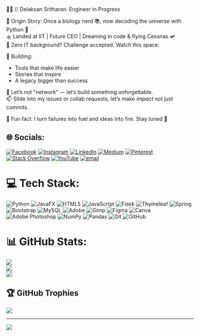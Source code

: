 👨‍🚀 // Delaksan Sritharan: Engineer in Progress

📍 Origin Story: Once a biology nerd 📚, now decoding the universe with Python 🐍  
🛸 Landed at IIT | Future CEO | Dreaming in code & flying Cessnas 🛩️  
🧠 Zero IT background? Challenge accepted. Watch this space.

🧩 Building:
- Tools that make life easier
- Stories that inspire
- A legacy bigger than success

🤝 Let’s not "network" — let’s build something unforgettable.  
📫 Slide into my issues or collab requests, let’s make *impact* not just commits.

🧨 Fun fact: I turn failures into fuel and ideas into fire. Stay tuned 🚀

## 🌐 Socials:
[![Facebook](https://img.shields.io/badge/Facebook-%231877F2.svg?logo=Facebook&logoColor=white)](https://facebook.com/https://www.facebook.com/delaksan) [![Instagram](https://img.shields.io/badge/Instagram-%23E4405F.svg?logo=Instagram&logoColor=white)](https://instagram.com/https://www.instagram.com/delaksan_sritharan/) [![LinkedIn](https://img.shields.io/badge/LinkedIn-%230077B5.svg?logo=linkedin&logoColor=white)](https://linkedin.com/in/https://www.linkedin.com/in/delaksan-sritharan/) [![Medium](https://img.shields.io/badge/Medium-12100E?logo=medium&logoColor=white)](https://medium.com/@https://medium.com/@delaksan) [![Pinterest](https://img.shields.io/badge/Pinterest-%23E60023.svg?logo=Pinterest&logoColor=white)](https://pinterest.com/https://www.pinterest.com/delaksans/) [![Stack Overflow](https://img.shields.io/badge/-Stackoverflow-FE7A16?logo=stack-overflow&logoColor=white)](https://stackoverflow.com/users/https://stackoverflow.com/users/29412019/delaksan-sritharan) [![YouTube](https://img.shields.io/badge/YouTube-%23FF0000.svg?logo=YouTube&logoColor=white)](https://youtube.com/@https://www.youtube.com/user/delaksan) [![email](https://img.shields.io/badge/Email-D14836?logo=gmail&logoColor=white)](mailto:delaksan@gmail.com) 

# 💻 Tech Stack:
![Python](https://img.shields.io/badge/python-3670A0?style=for-the-badge&logo=python&logoColor=ffdd54) ![JavaFX](https://img.shields.io/badge/javafx-%23FF0000.svg?style=for-the-badge&logo=javafx&logoColor=white) ![HTML5](https://img.shields.io/badge/html5-%23E34F26.svg?style=for-the-badge&logo=html5&logoColor=white) ![JavaScript](https://img.shields.io/badge/javascript-%23323330.svg?style=for-the-badge&logo=javascript&logoColor=%23F7DF1E) ![Flask](https://img.shields.io/badge/flask-%23000.svg?style=for-the-badge&logo=flask&logoColor=white) ![Thymeleaf](https://img.shields.io/badge/Thymeleaf-%23005C0F.svg?style=for-the-badge&logo=Thymeleaf&logoColor=white) ![Spring](https://img.shields.io/badge/spring-%236DB33F.svg?style=for-the-badge&logo=spring&logoColor=white) ![Bootstrap](https://img.shields.io/badge/bootstrap-%238511FA.svg?style=for-the-badge&logo=bootstrap&logoColor=white) ![MySQL](https://img.shields.io/badge/mysql-4479A1.svg?style=for-the-badge&logo=mysql&logoColor=white) ![Adobe](https://img.shields.io/badge/adobe-%23FF0000.svg?style=for-the-badge&logo=adobe&logoColor=white) ![Gimp](https://img.shields.io/badge/Gimp-657D8B?style=for-the-badge&logo=gimp&logoColor=FFFFFF) ![Figma](https://img.shields.io/badge/figma-%23F24E1E.svg?style=for-the-badge&logo=figma&logoColor=white) ![Canva](https://img.shields.io/badge/Canva-%2300C4CC.svg?style=for-the-badge&logo=Canva&logoColor=white) ![Adobe Photoshop](https://img.shields.io/badge/adobe%20photoshop-%2331A8FF.svg?style=for-the-badge&logo=adobe%20photoshop&logoColor=white) ![NumPy](https://img.shields.io/badge/numpy-%23013243.svg?style=for-the-badge&logo=numpy&logoColor=white) ![Pandas](https://img.shields.io/badge/pandas-%23150458.svg?style=for-the-badge&logo=pandas&logoColor=white) ![Git](https://img.shields.io/badge/git-%23F05033.svg?style=for-the-badge&logo=git&logoColor=white) ![GitHub](https://img.shields.io/badge/github-%23121011.svg?style=for-the-badge&logo=github&logoColor=white)
# 📊 GitHub Stats:
![](https://github-readme-stats.vercel.app/api?username=Delaksan-Sritharan&theme=dark&hide_border=false&include_all_commits=true&count_private=true)<br/>
![](https://nirzak-streak-stats.vercel.app/?user=Delaksan-Sritharan&theme=dark&hide_border=false)<br/>
![](https://github-readme-stats.vercel.app/api/top-langs/?username=Delaksan-Sritharan&theme=dark&hide_border=false&include_all_commits=true&count_private=true&layout=compact)

## 🏆 GitHub Trophies
![](https://github-profile-trophy.vercel.app/?username=Delaksan-Sritharan&theme=radical&no-frame=false&no-bg=false&margin-w=4)

---
[![](https://visitcount.itsvg.in/api?id=Delaksan-Sritharan&icon=0&color=0)](https://visitcount.itsvg.in)

<!-- Proudly created with GPRM ( https://gprm.itsvg.in ) -->
